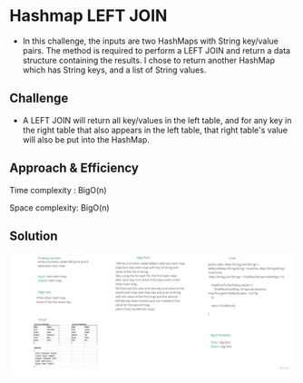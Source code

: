 # Hashmap LEFT JOIN

- In this challenge, the inputs are two HashMaps with String key/value pairs. The method is required to perform a LEFT JOIN and return a data structure containing the results. I chose to return another HashMap which has String keys, and a list of String values.

## Challenge

- A LEFT JOIN will return all key/values in the left table, and for any key in the right table that also appears in the left table, that right table's value will also be put into the HashMap.

## Approach & Efficiency

Time complexity : BigO(n)

Space complexity: BigO(n)

## Solution
![Left Joins](challenge33.jpg)

